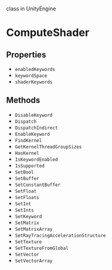 class in UnityEngine
# ComputeShader

## Properties
- `enabledKeywords`
- `keywordSpace`
- `shaderKeywords`
## Methods
- `DisableKeyword`
- `Dispatch`
- `DispatchIndirect`
- `EnableKeyword`
- `FindKernel`
- `GetKernelThreadGroupSizes`
- `HasKernel`
- `IsKeywordEnabled`
- `IsSupported`
- `SetBool`
- `SetBuffer`
- `SetConstantBuffer`
- `SetFloat`
- `SetFloats`
- `SetInt`
- `SetInts`
- `SetKeyword`
- `SetMatrix`
- `SetMatrixArray`
- `SetRayTracingAccelerationStructure`
- `SetTexture`
- `SetTextureFromGlobal`
- `SetVector`
- `SetVectorArray`
